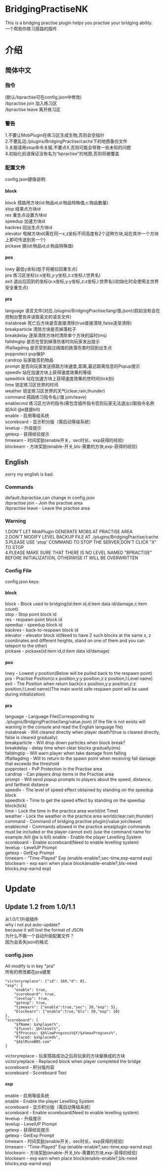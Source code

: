# BridgingPractiseNK  
  
This is a bridging practise plugin helps you practise your bridging ability.  
一个帮助你练习搭路的插件  
  
# 介绍  
  
## 简体中文  
  
### 指令  
  
(默认/bpractise可在config.json中修改)  
/bpractise join 加入练习区  
/bpractise leave 离开练习区  
  
### 警告  
  
1.不要让MobPlugin在练习区生成生物,否则会空指针  
2.不要乱动./plugins/BridgingPractise/cache下的地图备份文件  
3.关服请用stop命令关服,不要点X,否则可能会导致一些未知的问题  
4.初始化前请保证没有名为“bpractise”的地图,否则将被覆盖  
  
### 配置文件  
  
config.json键值说明:  
  
#### block  
  
block 搭路用方块(id:物品id,d:物品特殊值,c:物品数量)  
stop 结束点方块id  
res 重生点设置方块id  
speedup 加速方块id  
backres 回出生点方块id  
elevator 电梯方块id(需在同一x,z坐标不同高度有2个这种方块,站在其中一个方块上即可传送到另一个)  
pickaxe 搞(id:物品id,d:物品特殊值)  
  
#### pos  
  
lowy 最低y坐标(低于将被拉回重生点)  
pra 练习区坐标(x:x坐标,y:y坐标,z:z坐标,l:世界名)  
exit 退出后回到的坐标(x:x坐标,y:y坐标,z:z坐标,l:世界名)(初始化时会使用主世界安全重生点)  
  
#### pra  
  
language 语言文件(对应./plugins/BridgingPractise/lang/值.json)(假如没有会在控制台警告并读取英文的语言文件)  
instabreak 死亡后方块是否直接清除(true直接清除,false逐渐清除)  
breakparticle 清除方块是否掉落粒子  
breakdelay 逐渐清除方块时清除单个方块的延时(ms)  
falldmgtip 是否在受到掉落伤害时向玩家发出提示  
iffalllagdmg 是否受到超过阈值的跌落伤害时回到出生点  
pvpprotect pvp保护  
candrop 玩家能否扔物品  
prompt 是否向玩家发送搭路方块速度,距离,最远距离信息的Popup提示  
speedlv 站在加速方块上获得速度效果的等级  
speedtick 站在加速方块上获得速度效果的世时间(tick刻)  
time 锁定练习区世界的时间  
weather 锁定练习区世界的天气(clear,rain,thunder)  
command 搭路练习指令名(/值 join/leave)  
enablecmd 练习区允许的指令(需包含插件指令否则玩家无法退出)(取指令名例如/kill @e就是kill)  
enable - 启用等级系统  
scoreboard - 显示积分版（需启动等级系统）  
levelup - 升级提示  
getexp - 获得经验提示  
timeearn - 时间奖励(enable开关，sec时长，exp获得的经验)  
blockearn - 方块奖励(enable-开关,bls-需要的方块,exp-获得的经验)  
  
## English  
  
sorry my english is bad.  
  
### Commands  
  
default:/bpractise,can change in config.json  
/bpractise join - Join the practise area  
/bpractise leave - Leave the practise area  
  
### Warning  
  
1.DON'T LET MobPlugin GENERATE MOBS AT PRACTISE AREA  
2.DON'T MODIFY LEVEL BACKUP FILE AT ./plugins/BridgingPractise/cache  
3.PLEASE USE 'stop' COMMAND TO STOP THE SERVER,DON'T CLICK "X" TO STOP  
4.PLEASE MAKE SURE THAT THERE IS NO LEVEL NAMED "BPRACTISE" BEFORE INITIALIZATION, OTHERWISE IT WILL BE OVERWRITTEN  
  
### Config File  
  
config.json keys:  
  
#### block  
  
block - Block used to bridging(id:item id,d:item data id/damage,c:item count)  
stop - Stop point block id  
res - respawn point block id  
speedup - speedup block id  
backres - back-to-respawn block id  
elevator - elevator block id(Need to have 2 such blocks at the same x, z coordinates and different heights, stand on one of them and you can teleport to the other)  
pickaxe - pickaxe(id:item id,d:item data id/damage)  
  
#### pos  
  
lowy - Lowest y position(Below will be pulled back to the respawn point)  
pra - Practise Position(x:x position,y:y position,z:z position,l:Level name)  
exit - The Position when return back(x:x position,y:y position,z:z position,l:Level name)(The main world safe respawn point will be used during initialization)  
  
#### pra  
  
language - Language File(Corresponding to ./plugins/BridgingPractise/lang/value.json) (if the file is not exists will warning in the console and read the English language file)  
instabreak - Will cleared directly when player death?(true is cleared directly, false is cleared gradually)  
breakparticle - Will drop down particles when block break?  
breakdelay - delay time when clear blocks gradually(ms)  
falldmgtip - Will warn player when take damage from falling  
iffalllagdmg - Will to return to the spawn point when receiving fall damage that exceeds the threshold  
pvpprotect - PvP Protection in the Practise area  
candrop - Can players drop items in the Practise area  
prompt - Will send popup prompts to players about the speed, distance, and farthest distance  
speedlv - The level of speed effect obtained by standing on the speedup block  
speedtick - Time to get the speed effect by standing on the speedup block(tick)  
time - Lock the time in the practice area world(int Time)  
weather - Lock the weather in the practice area world(clear,rain,thunder)  
command - Command of bridging practise plugin(/value join/leave)  
enablecmd - Commands allowed in the practice area(plugin commands must be included or the player cannot exit) (use the command name for example /kill @e is kill)
enable - Enable the player Levelling System  
scoreboard - Enable scoreboard(Need to enable levelling system)  
levelup - LevelUP Prompt  
getexp - GetExp Prompt  
timeearn - “Time-Played" Exp (enable-enable?,sec-time,exp-earnd exp)  
blockearn - exp earn when place block(enable-enable?,bls-need blocks,exp-earnd exp)  
  
# Update  
  
## Update 1.2 from 1.0/1.1  
  
从1.0/1.1升级插件  
why i not put auto-update?  
because it will lost the format of JSON  
为什么不做一个自动升级配置文件？  
因为会丢失json的格式  
  
### config.json  
  
All modify is in key "pra"  
所有的修改都在pra键里  
~~~  
"victoryreplace": {"id": 169,"d": 0},  
"exp": {  
    "enable": true,  
    "scoreboard": true,  
    "levelup": true,  
    "getexp": true,  
    "timeearn": {"enable":true,"sec": 30,"exp": 5},  
    "blockearn": {"enable":true,"bls": 50,"exp": 10}  
},  
"scoreboard": [  
    "§fName: §a%player%",  
    "§fLevel: §b%level%",  
    "§fProcess: §b%lowProgcess%§f/§a%maxProgcess%",  
    "Placed: §a%placed%",  
    "§6§lMineBBS.com"  
]  
~~~  
victoryreplace - 玩家搭路成功之后将玩家的方块替换成的方块  
victoryreplace - Replaced block when player completed the bridge  
scoreboard - 积分版内容  
scoreboard - Scoreboard Text  
  
#### exp  
  
enable - 启用等级系统  
enable - Enable the player Levelling System  
scoreboard - 显示积分版（需启动等级系统）  
scoreboard - Enable scoreboard(Need to enable levelling system)  
levelup - 升级提示  
levelup - LevelUP Prompt  
getexp - 获得经验提示  
getexp - GetExp Prompt  
timeearn - 时间奖励(enable开关，sec时长，exp获得的经验)  
timeearn - “Time-Played" Exp (enable-enable?,sec-time,exp-earnd exp)  
blockearn - 方块奖励(enable-开关,bls-需要的方块,exp-获得的经验)  
blockearn - exp earn when place block(enable-enable?,bls-need blocks,exp-earnd exp)  
